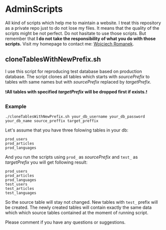 # AdminScripts
All kind of scripts which help me to maintain a website. I treat this repository as a private repo just to do not lose my files. It means that the quality of the scripts might be not perfect. Do not hasitate to use those scripts. But remember that **I do not take the responsibility of what you do with those scripts.** Visit my homepage to contact me: [Wojciech Romanek](https://wromanek.info).

## cloneTablesWithNewPrefix.sh
I use this script for reproducing test database based on production database. The script clones all tables which starts with *sourcePrefix* to tables with same names but with *sourcePrefix* replaced by *targetPrefix*. 

:exclamation:**All tables with specified *targetPrefix* will be dropped first if exists.**:exclamation:

### Example
```
./cloneTablesWithNewPrefix.sh your_db_username your_db_password your_db_name source_preffix target_preffix
```

Let's assume that you have three folowing tables in your db:
```
prod_users
prod_articles
prod_languages
```
And you run the scripts using `prod_` as *sourcePrefix* and `test_` as *targetPrefix* you will get following result:
```
prod_users
prod_articles
prod_languages
test_users
test_articles
test_languages
```
So the source table will stay not changed. New tables with `test_` prefix will be created. The newly created tables will contain exactly the same data which which source tables contained at the moment of running script.

Please comment if you have any questions or suggestions. 
